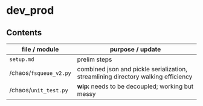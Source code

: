 # dev_prod

## Contents 
| file / module | purpose / update |
| ------------- | ---------------- | 
| `setup.md` | prelim steps | 
| /chaos/`fsqueue_v2.py` | combined json and pickle serialization, streamlining directory walking efficiency | 
| /chaos/`unit_test.py` | **wip:** needs to be decoupled; working but messy |

